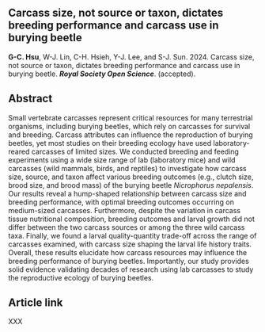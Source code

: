 ## Carcass size, not source or taxon, dictates breeding performance and carcass use in burying beetle

__G-C. Hsu__, W-J. Lin, C-H. Hsieh, Y-J. Lee, and S-J. Sun. 2024. Carcass size, not source or taxon, dictates breeding performance and carcass use in burying beetle. __*Royal Society Open Science*__. (accepted).

## Abstract

Small vertebrate carcasses represent critical resources for many terrestrial organisms, including burying beetles, which rely on carcasses for survival and breeding. Carcass attributes can influence the reproduction of burying beetles, yet most studies on their breeding ecology have used laboratory-reared carcasses of limited sizes. We conducted breeding and feeding experiments using a wide size range of lab (laboratory mice) and wild carcasses (wild mammals, birds, and reptiles) to investigate how carcass size, source, and taxon affect various breeding outcomes (e.g., clutch size, brood size, and brood mass) of the burying beetle _Nicrophorus nepalensis_. Our results reveal a hump-shaped relationship between carcass size and breeding performance, with optimal breeding outcomes occurring on medium-sized carcasses. Furthermore, despite the variation in carcass tissue nutritional composition, breeding outcomes and larval growth did not differ between the two carcass sources or among the three wild carcass taxa. Finally, we found a larval quality-quantity trade-off across the range of carcasses examined, with carcass size shaping the larval life history traits. Overall, these results elucidate how carcass resources may influence the breeding performance of burying beetles. Importantly, our study provides solid evidence validating decades of research using lab carcasses to study the reproductive ecology of burying beetles.

## Article link

XXX
